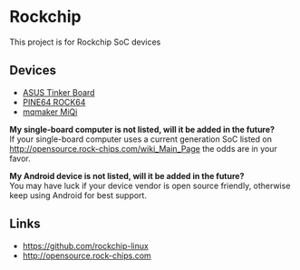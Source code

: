 # Rockchip

This project is for Rockchip SoC devices

## Devices

* [ASUS Tinker Board](devices/TinkerBoard)
* [PINE64 ROCK64](devices/ROCK64)
* [mqmaker MiQi](devices/MiQi)

**My single-board computer is not listed, will it be added in the future?**<br />
If your single-board computer uses a current generation SoC listed on http://opensource.rock-chips.com/wiki_Main_Page the odds are in your favor.

**My Android device is not listed, will it be added in the future?**<br />
You may have luck if your device vendor is open source friendly, otherwise keep using Android for best support.

## Links

* https://github.com/rockchip-linux
* http://opensource.rock-chips.com
